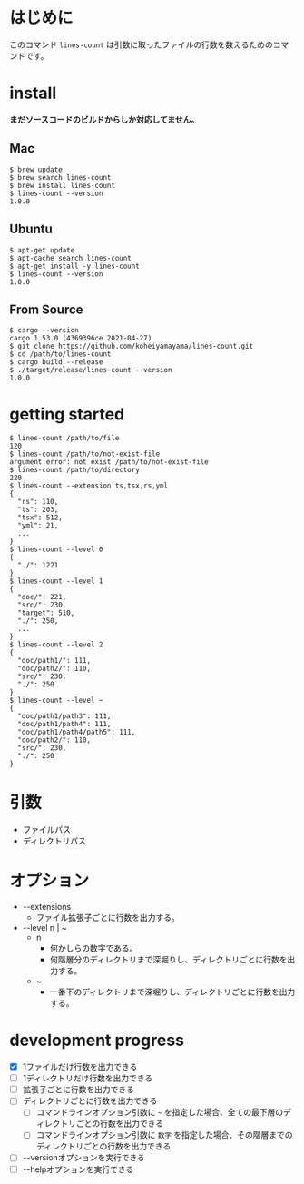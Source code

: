 # はじめに

このコマンド `lines-count` は引数に取ったファイルの行数を数えるためのコマンドです。

# install
**まだソースコードのビルドからしか対応してません。**
## Mac
```
$ brew update
$ brew search lines-count
$ brew install lines-count
$ lines-count --version
1.0.0
```
## Ubuntu
```
$ apt-get update
$ apt-cache search lines-count
$ apt-get install -y lines-count
$ lines-count --version
1.0.0
```
## From Source
```
$ cargo --version
cargo 1.53.0 (4369396ce 2021-04-27)
$ git clone https://github.com/koheiyamayama/lines-count.git
$ cd /path/to/lines-count
$ cargo build --release
$ ./target/release/lines-count --version
1.0.0
```

# getting started

```shell
$ lines-count /path/to/file
120
$ lines-count /path/to/not-exist-file
argument error: not exist /path/to/not-exist-file
$ lines-count /path/to/directory
220
$ lines-count --extension ts,tsx,rs,yml
{
  "rs": 110,
  "ts": 203,
  "tsx": 512,
  "yml": 21,
  ...
}
$ lines-count --level 0
{
  "./": 1221
}
$ lines-count --level 1
{
  "doc/": 221,
  "src/": 230,
  "target": 510,
  "./": 250,
  ...
}
$ lines-count --level 2
{
  "doc/path1/": 111,
  "doc/path2/": 110,
  "src/": 230,
  "./": 250
}
$ lines-count --level ~
{
  "doc/path1/path3": 111,
  "doc/path1/path4": 111,
  "doc/path1/path4/path5": 111,
  "doc/path2/": 110,
  "src/": 230,
  "./": 250
}
```

# 引数
- ファイルパス
- ディレクトリパス

# オプション
- --extensions
  - ファイル拡張子ごとに行数を出力する。
- --level n | ~
  - n
    - 何かしらの数字である。
    - 何階層分のディレクトリまで深堀りし、ディレクトリごとに行数を出力する。
  - ~
    - 一番下のディレクトリまで深堀りし、ディレクトリごとに行数を出力する。


# development progress
- [x] 1ファイルだけ行数を出力できる
- [ ] 1ディレクトリだけ行数を出力できる
- [ ] 拡張子ごとに行数を出力できる
- [ ] ディレクトリごとに行数を出力できる
  - [ ] コマンドラインオプション引数に `~` を指定した場合、全ての最下層のディレクトリごとの行数を出力できる
  - [ ] コマンドラインオプション引数に `数字` を指定した場合、その階層までのディレクトリごとの行数を出力できる
- [ ] --versionオプションを実行できる
- [ ] --helpオプションを実行できる
